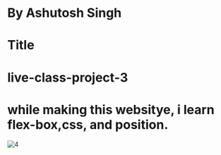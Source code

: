 # By Ashutosh Singh
# Title
# live-class-project-3
# while making this websitye, i learn flex-box,css, and position.
![4](https://user-images.githubusercontent.com/109889191/187681983-197ae78d-9942-4077-81da-bb2d84d4baed.png)
